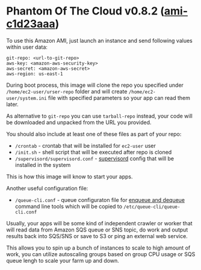 Phantom Of The Cloud v0.8.2 ([ami-c1d23aaa](https://console.aws.amazon.com/ec2/v2/home?region=us-east-1#Images:visibility=public-images;search=ami-c1d23aaa;sort=name))
====================

To use this Amazon AMI, just launch an instance and send following values within user data:

    git-repo: <url-to-git-repo>
    aws-key: <amazon-aws-security-key>
    aws-secret: <amazon-aws-secret>
    aws-region: us-east-1

During boot process, this image will clone the repo you specified under `/home/ec2-user/urser-repo` folder and will create `/home/ec2-user/system.ini` file with specified parameters so your app can read them later.

As alternative to `git-repo` you can use `tarball-repo` instead, your code will be downloaded and unpacked from the URL you provided.

You should also include at least one of these files as part of your repo:
* `/crontab` - crontab that will be installed for `ec2-user` user
* `/init.sh` - shell script that will be executed after repo is cloned
* `/supervisord/supervisord.conf` - [supervisord](http://supervisord.org/) config that will be installed in the system

This is how this image will know to start your apps.

Another useful configuration file:
* `/queue-cli.conf` - queue configuraton file for [enqueue and dequeue](https://github.com/sergeychernyshev/queue-cli) command line tools which will be copied to `/etc/queue-cli/queue-cli.conf`

Usually, your apps will be some kind of independent crawler or worker that will read data from Amazon SQS queue or SNS topic, do work and output results back into SQS/SNS or save to S3 or ping an external web service.

This allows you to spin up a bunch of instances to scale to high amount of work, you can utilize autoscaling groups based on group CPU usage or SQS queue lengh to scale your farm up and down.
